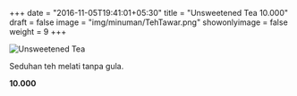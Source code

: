 +++
date = "2016-11-05T19:41:01+05:30"
title = "Unsweetened Tea 10.000"
draft = false
image = "img/minuman/TehTawar.png"
showonlyimage = false
weight = 9
+++

![Unsweetened Tea][1]

Seduhan teh melati tanpa gula.

**10.000**

[1]: /img/minuman/TehTawar.png
